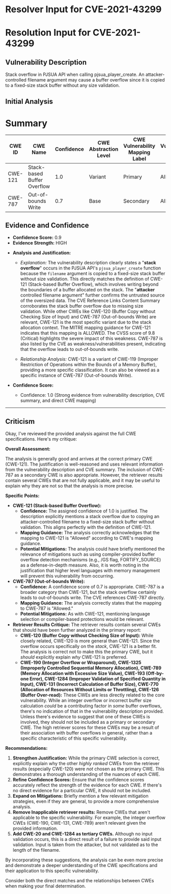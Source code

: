 # Resolver Input for CVE-2021-43299

# Resolution Input for CVE-2021-43299

## Vulnerability Description
Stack overflow in PJSUA API when calling pjsua_player_create. An attacker-controlled filename argument may cause a buffer overflow since it is copied to a fixed-size stack buffer without any size validation.

## Initial Analysis
# Summary
| CWE ID | CWE Name | Confidence | CWE Abstraction Level | CWE Vulnerability Mapping Label | CWE-Vulnerability Mapping Notes |
|---|---|---|---|---|---|
| CWE-121 | Stack-based Buffer Overflow | 1.0 | Variant | Primary | Allowed |
| CWE-787 | Out-of-bounds Write | 0.7 | Base | Secondary | Allowed |

## Evidence and Confidence

*   **Confidence Score:** 0.9
*   **Evidence Strength:** HIGH

- **Analysis and Justification:**  
  - *Explanation:* The vulnerability description clearly states a "**stack overflow**" occurs in the PJSUA API's `pjsua_player_create` function because the `filename` argument is copied to a fixed-size stack buffer without size validation. This directly matches the definition of CWE-121 (Stack-based Buffer Overflow), which involves writing beyond the boundaries of a buffer allocated on the stack. The "**attacker** controlled filename argument" further confirms the untrusted source of the oversized data. The CVE Reference Links Content Summary corroborates the stack buffer overflow due to missing size validation. While other CWEs like CWE-120 (Buffer Copy without Checking Size of Input) and CWE-787 (Out-of-bounds Write) are relevant, CWE-121 is the most specific variant due to the stack allocation context. The MITRE mapping guidance for CWE-121 indicates that this mapping is ALLOWED. The CVSS score of 9.8 (Critical) highlights the severe impact of this weakness. CWE-787 is also listed by the CVE as weakness/vulnerabilities present, indicating that the overflow leads to out-of-bounds write.

  - *Relationship Analysis:* CWE-121 is a variant of CWE-119 (Improper Restriction of Operations within the Bounds of a Memory Buffer), providing a more specific classification. It can also be viewed as a specific instance of CWE-787 (Out-of-bounds Write).

- **Confidence Score:**
  - Confidence: 1.0 (Strong evidence from vulnerability description, CVE summary, and direct CWE mapping)

---

## Criticism
Okay, I've reviewed the provided analysis against the full CWE specifications. Here's my critique:

**Overall Assessment:**

The analysis is generally good and arrives at the correct primary CWE (CWE-121). The justification is well-reasoned and uses relevant information from the vulnerability description and CVE summary. The inclusion of CWE-787 as a secondary CWE is also appropriate. However, the retriever results contain several CWEs that are not fully applicable, and it may be useful to explain why they are not so that the analysis is more precise.

**Specific Points:**

*   **CWE-121 (Stack-based Buffer Overflow):**
    *   **Confidence:** The assigned confidence of 1.0 is justified. The description explicitly mentions a stack overflow due to copying an attacker-controlled filename to a fixed-size stack buffer without validation. This aligns perfectly with the definition of CWE-121.
    *   **Mapping Guidance:** The analysis correctly acknowledges that the mapping to CWE-121 is "Allowed" according to CWE's mapping guidance.
    *   **Potential Mitigations:** The analysis could have briefly mentioned the relevance of mitigations such as using compiler-provided buffer overflow detection mechanisms (e.g., /GS flag, FORTIFY_SOURCE) as a defense-in-depth measure. Also, it is worth noting in the justification that higher level languages with memory management will prevent this vulnerability from occurring.
*   **CWE-787 (Out-of-bounds Write):**
    *   **Confidence:** A confidence score of 0.7 is appropriate. CWE-787 is a broader category than CWE-121, but the stack overflow certainly leads to out-of-bounds write. The CVE references CWE-787 directly.
    *   **Mapping Guidance:** The analysis correctly states that the mapping to CWE-787 is "Allowed."
    *   **Potential Mitigations:** As with CWE-121, mentioning language selection or compiler-based protections would be relevant.
*   **Retriever Results Critique:** The retriever results contain several CWEs that should have been further analyzed in the primary report:
    *   **CWE-120 (Buffer Copy without Checking Size of Input):** While closely related, CWE-120 is more general than CWE-121. Since the overflow occurs specifically on the *stack*, CWE-121 is a better fit. The analysis is correct not to make this the primary CWE, but it *should* explicitly explain *why* CWE-121 is preferred.
    *   **CWE-190 (Integer Overflow or Wraparound), CWE-1325 (Improperly Controlled Sequential Memory Allocation), CWE-789 (Memory Allocation with Excessive Size Value), CWE-193 (Off-by-one Error), CWE-1284 (Improper Validation of Specified Quantity in Input), CWE-131 (Incorrect Calculation of Buffer Size), CWE-770 (Allocation of Resources Without Limits or Throttling), CWE-126 (Buffer Over-read):** These CWEs are less directly related to the core vulnerability. While an integer overflow or incorrect buffer size calculation *could* be a contributing factor in *some* buffer overflows, there's no indication of that in the vulnerability description provided. Unless there's evidence to suggest that one of these CWEs is involved, they should not be included as a primary or secondary CWE. The high retriever scores for these CWEs may be a result of their association with buffer overflows in general, rather than a specific characteristic of this specific vulnerability.

**Recommendations:**

1.  **Strengthen Justification:** While the primary CWE selection is correct, explicitly explain why the other *highly ranked* CWEs from the retriever results (especially CWE-120) were *not* chosen as the primary CWE. This demonstrates a thorough understanding of the nuances of each CWE.
2.  **Refine Confidence Scores:** Ensure that the confidence scores accurately reflect the strength of the evidence for each CWE. If there's no direct evidence for a particular CWE, it should not be included.
3.  **Expand on Mitigations:** Briefly mention a few relevant mitigation strategies, even if they are general, to provide a more comprehensive analysis.
4.  **Remove Inapplicable retriever results:** Remove CWEs that aren't applicable to the specific vulnerability. For example, the integer overflow CWEs (CWE-190, CWE-131, CWE-789) aren't relevant given the provided information.
5.  **Add CWE-20 and CWE-1284 as tertiary CWEs.** Although no input validation occurs, this is a direct result of a failure to provide said input validation. Input is taken from the attacker, but not validated as to the length of the filename.

By incorporating these suggestions, the analysis can be even more precise and demonstrate a deeper understanding of the CWE specifications and their application to this specific vulnerability.

Consider both the direct matches and the relationships between CWEs
when making your final determination.
        